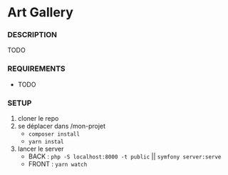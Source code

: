 # Art Gallery

### DESCRIPTION
TODO

### REQUIREMENTS
- TODO

### SETUP
1. cloner le repo
2. se déplacer dans /mon-projet 
    - `composer install`
    - `yarn instal`
3. lancer le server 
    - BACK : `php -S localhost:8000 -t public` || `symfony server:serve`
    - FRONT : `yarn watch`
